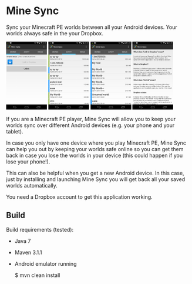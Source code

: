 # Mine Sync
Sync your Minecraft PE worlds between all your Android devices. Your worlds always safe in the your Dropbox.

<img src="images/01-main.png" width="22%"/>
<img src="images/02-activity.png" width="22%"/>
<img src="images/03-worlds.png" width="22%"/>
<img src="images/04-help.png" width="22%"/>

If you are a Minecraft PE player, Mine Sync will allow you to keep your worlds sync over different Android devices (e.g. your phone and your tablet).

In case you only have one device where you play Minecraft PE, Mine Sync can help you out by keeping your worlds safe online so you can get them back in case you lose the worlds in your device (this could happen if you lose your phone!).

This can also be helpful when you get a new Android device. In this case, just by installing and launching Mine Sync you will get back all your saved worlds automatically.

You need a Dropbox account to get this application working.

## Build
Build requirements (tested):
- Java 7
- Maven 3.1.1
- Android emulator running

	$ mvn clean install
